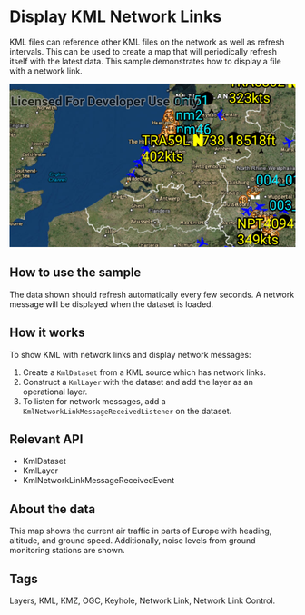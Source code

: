 # Display KML Network Links
KML files can reference other KML files on the network as well as refresh intervals. This can be used to create a map that will periodically refresh itself with the latest data. This sample demonstrates how to display a file with a network link.

![Display KML Network Links App](display-kml-network-links.png)


## How to use the sample

The data shown should refresh automatically every few seconds. A network message will be displayed when the dataset is loaded.


## How it works

To show KML with network links and display network messages:

1. Create a `KmlDataset` from a KML source which has network links.
1. Construct a `KmlLayer` with the dataset and add the layer as an operational layer.
1. To listen for network messages, add a `KmlNetworkLinkMessageReceivedListener` on the dataset.


## Relevant API

* KmlDataset
* KmlLayer
* KmlNetworkLinkMessageReceivedEvent


## About the data

This map shows the current air traffic in parts of Europe with heading, altitude, and ground speed. Additionally, noise levels from ground monitoring stations are shown.


## Tags

Layers, KML, KMZ, OGC, Keyhole, Network Link, Network Link Control.